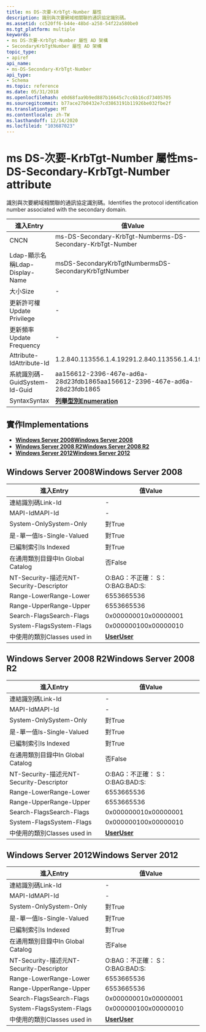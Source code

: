 ```yaml
---
title: ms DS-次要-KrbTgt-Number 屬性
description: 識別與次要網域相關聯的通訊協定識別碼。
ms.assetid: cc520ff6-b44e-48bd-a258-54f22a580be0
ms.tgt_platform: multiple
keywords:
- ms DS-次要-KrbTgt-Number 屬性 AD 架構
- SecondaryKrbTgtNumber 屬性 AD 架構
topic_type:
- apiref
api_name:
- ms-DS-Secondary-KrbTgt-Number
api_type:
- Schema
ms.topic: reference
ms.date: 05/31/2018
ms.openlocfilehash: e0d68faa9b9ed887b16645c7cc6b16cd73405705
ms.sourcegitcommit: b77ace27b0432e7cd3863191b11926be032fbe2f
ms.translationtype: MT
ms.contentlocale: zh-TW
ms.lasthandoff: 12/14/2020
ms.locfileid: "103687023"
---
```

# <a name="ms-ds-secondary-krbtgt-number-attribute"></a><span data-ttu-id="a4dd2-105">ms DS-次要-KrbTgt-Number 屬性</span><span class="sxs-lookup"><span data-stu-id="a4dd2-105">ms-DS-Secondary-KrbTgt-Number attribute</span></span>

<span data-ttu-id="a4dd2-106">識別與次要網域相關聯的通訊協定識別碼。</span><span class="sxs-lookup"><span data-stu-id="a4dd2-106">Identifies the protocol identification number associated with the secondary domain.</span></span>



| <span data-ttu-id="a4dd2-107">進入</span><span class="sxs-lookup"><span data-stu-id="a4dd2-107">Entry</span></span> | <span data-ttu-id="a4dd2-108">值</span><span class="sxs-lookup"><span data-stu-id="a4dd2-108">Value</span></span> |
|-------------------|--------------------------------------|
| <span data-ttu-id="a4dd2-109">CN</span><span class="sxs-lookup"><span data-stu-id="a4dd2-109">CN</span></span>                | <span data-ttu-id="a4dd2-110">ms-DS-Secondary-KrbTgt-Number</span><span class="sxs-lookup"><span data-stu-id="a4dd2-110">ms-DS-Secondary-KrbTgt-Number</span></span>        |
| <span data-ttu-id="a4dd2-111">Ldap-顯示名稱</span><span class="sxs-lookup"><span data-stu-id="a4dd2-111">Ldap-Display-Name</span></span> | <span data-ttu-id="a4dd2-112">msDS-SecondaryKrbTgtNumber</span><span class="sxs-lookup"><span data-stu-id="a4dd2-112">msDS-SecondaryKrbTgtNumber</span></span>           |
| <span data-ttu-id="a4dd2-113">大小</span><span class="sxs-lookup"><span data-stu-id="a4dd2-113">Size</span></span>              | \-                                   |
| <span data-ttu-id="a4dd2-114">更新許可權</span><span class="sxs-lookup"><span data-stu-id="a4dd2-114">Update Privilege</span></span>  | \-                                   |
| <span data-ttu-id="a4dd2-115">更新頻率</span><span class="sxs-lookup"><span data-stu-id="a4dd2-115">Update Frequency</span></span>  | \-                                   |
| <span data-ttu-id="a4dd2-116">Attribute-Id</span><span class="sxs-lookup"><span data-stu-id="a4dd2-116">Attribute-Id</span></span>      | <span data-ttu-id="a4dd2-117">1.2.840.113556.1.4.1929</span><span class="sxs-lookup"><span data-stu-id="a4dd2-117">1.2.840.113556.1.4.1929</span></span>              |
| <span data-ttu-id="a4dd2-118">系統識別碼-Guid</span><span class="sxs-lookup"><span data-stu-id="a4dd2-118">System-Id-Guid</span></span>    | <span data-ttu-id="a4dd2-119">aa156612-2396-467e-ad6a-28d23fdb1865</span><span class="sxs-lookup"><span data-stu-id="a4dd2-119">aa156612-2396-467e-ad6a-28d23fdb1865</span></span> |
| <span data-ttu-id="a4dd2-120">Syntax</span><span class="sxs-lookup"><span data-stu-id="a4dd2-120">Syntax</span></span>            | [<span data-ttu-id="a4dd2-121">**列舉型別**</span><span class="sxs-lookup"><span data-stu-id="a4dd2-121">**Enumeration**</span></span>](s-enumeration.md) |



## <a name="implementations"></a><span data-ttu-id="a4dd2-122">實作</span><span class="sxs-lookup"><span data-stu-id="a4dd2-122">Implementations</span></span>

-   [<span data-ttu-id="a4dd2-123">**Windows Server 2008**</span><span class="sxs-lookup"><span data-stu-id="a4dd2-123">**Windows Server 2008**</span></span>](#windows-server-2008)
-   [<span data-ttu-id="a4dd2-124">**Windows Server 2008 R2**</span><span class="sxs-lookup"><span data-stu-id="a4dd2-124">**Windows Server 2008 R2**</span></span>](#windows-server-2008-r2)
-   [<span data-ttu-id="a4dd2-125">**Windows Server 2012**</span><span class="sxs-lookup"><span data-stu-id="a4dd2-125">**Windows Server 2012**</span></span>](#windows-server-2012)

## <a name="windows-server-2008"></a><span data-ttu-id="a4dd2-126">Windows Server 2008</span><span class="sxs-lookup"><span data-stu-id="a4dd2-126">Windows Server 2008</span></span>



| <span data-ttu-id="a4dd2-127">進入</span><span class="sxs-lookup"><span data-stu-id="a4dd2-127">Entry</span></span> | <span data-ttu-id="a4dd2-128">值</span><span class="sxs-lookup"><span data-stu-id="a4dd2-128">Value</span></span> |
|------------------------|-----------------------------------|
| <span data-ttu-id="a4dd2-129">連結識別碼</span><span class="sxs-lookup"><span data-stu-id="a4dd2-129">Link-Id</span></span>                | \-                                |
| <span data-ttu-id="a4dd2-130">MAPI-Id</span><span class="sxs-lookup"><span data-stu-id="a4dd2-130">MAPI-Id</span></span>                | \-                                |
| <span data-ttu-id="a4dd2-131">System-Only</span><span class="sxs-lookup"><span data-stu-id="a4dd2-131">System-Only</span></span>            | <span data-ttu-id="a4dd2-132">對</span><span class="sxs-lookup"><span data-stu-id="a4dd2-132">True</span></span>                              |
| <span data-ttu-id="a4dd2-133">是-單一值</span><span class="sxs-lookup"><span data-stu-id="a4dd2-133">Is-Single-Valued</span></span>       | <span data-ttu-id="a4dd2-134">對</span><span class="sxs-lookup"><span data-stu-id="a4dd2-134">True</span></span>                              |
| <span data-ttu-id="a4dd2-135">已編制索引</span><span class="sxs-lookup"><span data-stu-id="a4dd2-135">Is Indexed</span></span>             | <span data-ttu-id="a4dd2-136">對</span><span class="sxs-lookup"><span data-stu-id="a4dd2-136">True</span></span>                              |
| <span data-ttu-id="a4dd2-137">在通用類別目錄中</span><span class="sxs-lookup"><span data-stu-id="a4dd2-137">In Global Catalog</span></span>      | <span data-ttu-id="a4dd2-138">否</span><span class="sxs-lookup"><span data-stu-id="a4dd2-138">False</span></span>                             |
| <span data-ttu-id="a4dd2-139">NT-Security-描述元</span><span class="sxs-lookup"><span data-stu-id="a4dd2-139">NT-Security-Descriptor</span></span> | <span data-ttu-id="a4dd2-140">O:BAG：不正確： S：</span><span class="sxs-lookup"><span data-stu-id="a4dd2-140">O:BAG:BAD:S:</span></span>                      |
| <span data-ttu-id="a4dd2-141">Range-Lower</span><span class="sxs-lookup"><span data-stu-id="a4dd2-141">Range-Lower</span></span>            | <span data-ttu-id="a4dd2-142">65536</span><span class="sxs-lookup"><span data-stu-id="a4dd2-142">65536</span></span>                             |
| <span data-ttu-id="a4dd2-143">Range-Upper</span><span class="sxs-lookup"><span data-stu-id="a4dd2-143">Range-Upper</span></span>            | <span data-ttu-id="a4dd2-144">65536</span><span class="sxs-lookup"><span data-stu-id="a4dd2-144">65536</span></span>                             |
| <span data-ttu-id="a4dd2-145">Search-Flags</span><span class="sxs-lookup"><span data-stu-id="a4dd2-145">Search-Flags</span></span>           | <span data-ttu-id="a4dd2-146">0x00000001</span><span class="sxs-lookup"><span data-stu-id="a4dd2-146">0x00000001</span></span>                        |
| <span data-ttu-id="a4dd2-147">System-Flags</span><span class="sxs-lookup"><span data-stu-id="a4dd2-147">System-Flags</span></span>           | <span data-ttu-id="a4dd2-148">0x00000010</span><span class="sxs-lookup"><span data-stu-id="a4dd2-148">0x00000010</span></span>                        |
| <span data-ttu-id="a4dd2-149">中使用的類別</span><span class="sxs-lookup"><span data-stu-id="a4dd2-149">Classes used in</span></span>        | [<span data-ttu-id="a4dd2-150">**User**</span><span class="sxs-lookup"><span data-stu-id="a4dd2-150">**User**</span></span>](c-user.md)<br/> |



## <a name="windows-server-2008-r2"></a><span data-ttu-id="a4dd2-151">Windows Server 2008 R2</span><span class="sxs-lookup"><span data-stu-id="a4dd2-151">Windows Server 2008 R2</span></span>



| <span data-ttu-id="a4dd2-152">進入</span><span class="sxs-lookup"><span data-stu-id="a4dd2-152">Entry</span></span> | <span data-ttu-id="a4dd2-153">值</span><span class="sxs-lookup"><span data-stu-id="a4dd2-153">Value</span></span> |
|------------------------|-----------------------------------|
| <span data-ttu-id="a4dd2-154">連結識別碼</span><span class="sxs-lookup"><span data-stu-id="a4dd2-154">Link-Id</span></span>                | \-                                |
| <span data-ttu-id="a4dd2-155">MAPI-Id</span><span class="sxs-lookup"><span data-stu-id="a4dd2-155">MAPI-Id</span></span>                | \-                                |
| <span data-ttu-id="a4dd2-156">System-Only</span><span class="sxs-lookup"><span data-stu-id="a4dd2-156">System-Only</span></span>            | <span data-ttu-id="a4dd2-157">對</span><span class="sxs-lookup"><span data-stu-id="a4dd2-157">True</span></span>                              |
| <span data-ttu-id="a4dd2-158">是-單一值</span><span class="sxs-lookup"><span data-stu-id="a4dd2-158">Is-Single-Valued</span></span>       | <span data-ttu-id="a4dd2-159">對</span><span class="sxs-lookup"><span data-stu-id="a4dd2-159">True</span></span>                              |
| <span data-ttu-id="a4dd2-160">已編制索引</span><span class="sxs-lookup"><span data-stu-id="a4dd2-160">Is Indexed</span></span>             | <span data-ttu-id="a4dd2-161">對</span><span class="sxs-lookup"><span data-stu-id="a4dd2-161">True</span></span>                              |
| <span data-ttu-id="a4dd2-162">在通用類別目錄中</span><span class="sxs-lookup"><span data-stu-id="a4dd2-162">In Global Catalog</span></span>      | <span data-ttu-id="a4dd2-163">否</span><span class="sxs-lookup"><span data-stu-id="a4dd2-163">False</span></span>                             |
| <span data-ttu-id="a4dd2-164">NT-Security-描述元</span><span class="sxs-lookup"><span data-stu-id="a4dd2-164">NT-Security-Descriptor</span></span> | <span data-ttu-id="a4dd2-165">O:BAG：不正確： S：</span><span class="sxs-lookup"><span data-stu-id="a4dd2-165">O:BAG:BAD:S:</span></span>                      |
| <span data-ttu-id="a4dd2-166">Range-Lower</span><span class="sxs-lookup"><span data-stu-id="a4dd2-166">Range-Lower</span></span>            | <span data-ttu-id="a4dd2-167">65536</span><span class="sxs-lookup"><span data-stu-id="a4dd2-167">65536</span></span>                             |
| <span data-ttu-id="a4dd2-168">Range-Upper</span><span class="sxs-lookup"><span data-stu-id="a4dd2-168">Range-Upper</span></span>            | <span data-ttu-id="a4dd2-169">65536</span><span class="sxs-lookup"><span data-stu-id="a4dd2-169">65536</span></span>                             |
| <span data-ttu-id="a4dd2-170">Search-Flags</span><span class="sxs-lookup"><span data-stu-id="a4dd2-170">Search-Flags</span></span>           | <span data-ttu-id="a4dd2-171">0x00000001</span><span class="sxs-lookup"><span data-stu-id="a4dd2-171">0x00000001</span></span>                        |
| <span data-ttu-id="a4dd2-172">System-Flags</span><span class="sxs-lookup"><span data-stu-id="a4dd2-172">System-Flags</span></span>           | <span data-ttu-id="a4dd2-173">0x00000010</span><span class="sxs-lookup"><span data-stu-id="a4dd2-173">0x00000010</span></span>                        |
| <span data-ttu-id="a4dd2-174">中使用的類別</span><span class="sxs-lookup"><span data-stu-id="a4dd2-174">Classes used in</span></span>        | [<span data-ttu-id="a4dd2-175">**User**</span><span class="sxs-lookup"><span data-stu-id="a4dd2-175">**User**</span></span>](c-user.md)<br/> |



## <a name="windows-server-2012"></a><span data-ttu-id="a4dd2-176">Windows Server 2012</span><span class="sxs-lookup"><span data-stu-id="a4dd2-176">Windows Server 2012</span></span>



| <span data-ttu-id="a4dd2-177">進入</span><span class="sxs-lookup"><span data-stu-id="a4dd2-177">Entry</span></span> | <span data-ttu-id="a4dd2-178">值</span><span class="sxs-lookup"><span data-stu-id="a4dd2-178">Value</span></span> |
|------------------------|-----------------------------------|
| <span data-ttu-id="a4dd2-179">連結識別碼</span><span class="sxs-lookup"><span data-stu-id="a4dd2-179">Link-Id</span></span>                | \-                                |
| <span data-ttu-id="a4dd2-180">MAPI-Id</span><span class="sxs-lookup"><span data-stu-id="a4dd2-180">MAPI-Id</span></span>                | \-                                |
| <span data-ttu-id="a4dd2-181">System-Only</span><span class="sxs-lookup"><span data-stu-id="a4dd2-181">System-Only</span></span>            | <span data-ttu-id="a4dd2-182">對</span><span class="sxs-lookup"><span data-stu-id="a4dd2-182">True</span></span>                              |
| <span data-ttu-id="a4dd2-183">是-單一值</span><span class="sxs-lookup"><span data-stu-id="a4dd2-183">Is-Single-Valued</span></span>       | <span data-ttu-id="a4dd2-184">對</span><span class="sxs-lookup"><span data-stu-id="a4dd2-184">True</span></span>                              |
| <span data-ttu-id="a4dd2-185">已編制索引</span><span class="sxs-lookup"><span data-stu-id="a4dd2-185">Is Indexed</span></span>             | <span data-ttu-id="a4dd2-186">對</span><span class="sxs-lookup"><span data-stu-id="a4dd2-186">True</span></span>                              |
| <span data-ttu-id="a4dd2-187">在通用類別目錄中</span><span class="sxs-lookup"><span data-stu-id="a4dd2-187">In Global Catalog</span></span>      | <span data-ttu-id="a4dd2-188">否</span><span class="sxs-lookup"><span data-stu-id="a4dd2-188">False</span></span>                             |
| <span data-ttu-id="a4dd2-189">NT-Security-描述元</span><span class="sxs-lookup"><span data-stu-id="a4dd2-189">NT-Security-Descriptor</span></span> | <span data-ttu-id="a4dd2-190">O:BAG：不正確： S：</span><span class="sxs-lookup"><span data-stu-id="a4dd2-190">O:BAG:BAD:S:</span></span>                      |
| <span data-ttu-id="a4dd2-191">Range-Lower</span><span class="sxs-lookup"><span data-stu-id="a4dd2-191">Range-Lower</span></span>            | <span data-ttu-id="a4dd2-192">65536</span><span class="sxs-lookup"><span data-stu-id="a4dd2-192">65536</span></span>                             |
| <span data-ttu-id="a4dd2-193">Range-Upper</span><span class="sxs-lookup"><span data-stu-id="a4dd2-193">Range-Upper</span></span>            | <span data-ttu-id="a4dd2-194">65536</span><span class="sxs-lookup"><span data-stu-id="a4dd2-194">65536</span></span>                             |
| <span data-ttu-id="a4dd2-195">Search-Flags</span><span class="sxs-lookup"><span data-stu-id="a4dd2-195">Search-Flags</span></span>           | <span data-ttu-id="a4dd2-196">0x00000001</span><span class="sxs-lookup"><span data-stu-id="a4dd2-196">0x00000001</span></span>                        |
| <span data-ttu-id="a4dd2-197">System-Flags</span><span class="sxs-lookup"><span data-stu-id="a4dd2-197">System-Flags</span></span>           | <span data-ttu-id="a4dd2-198">0x00000010</span><span class="sxs-lookup"><span data-stu-id="a4dd2-198">0x00000010</span></span>                        |
| <span data-ttu-id="a4dd2-199">中使用的類別</span><span class="sxs-lookup"><span data-stu-id="a4dd2-199">Classes used in</span></span>        | [<span data-ttu-id="a4dd2-200">**User**</span><span class="sxs-lookup"><span data-stu-id="a4dd2-200">**User**</span></span>](c-user.md)<br/> |



 

 





